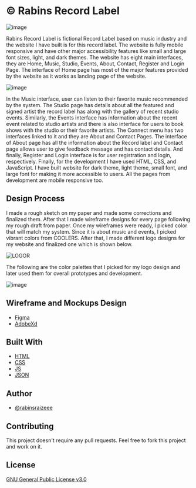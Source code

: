 # © Rabins Record Label

![image](https://user-images.githubusercontent.com/81344523/130097271-48c5e2ea-0d07-4632-b722-fd28e4efab0c.png)



Rabins Record Label is fictional Record Label based on music industry and the website I have built is for this record label. The website is fully mobile responsive and have other major accessibility features like small and large font sizes, light, and dark themes. The website has eight main interfaces, they are Home, Music, Studio, Events, About, Contact, Register and Login Page. The interface of Home page has most of the major features provided by the website as it works as landing page of the website.

![image](https://user-images.githubusercontent.com/81344523/130099102-869cc0d1-e6f2-4592-a694-fb9c17d97b66.png)

In the Music interface, user can listen to their favorite music recommended by the system. The Studio page has details about all the featured and signed artist the record label has along with the gallery of recent studio events. Similarly, the Events interface has information about the recent event related to studio artists and there is also interface for users to book shows with the studio or their favorite artists. The Connect menu has two interfaces linked to it and they are About and Contact Pages.
The interface of About page has all the information about the Record label and Contact page allows user to give feedback message and has contact details. And finally, Register and Login interface is for user registration and login, respectively.
Finally, for the development I have used HTML, CSS, and JavaScript. I have built website for dark theme, light theme, small font, and large font for making it more accessible to users. All the pages from development are mobile responsive too.


## Design Process

I made a rough sketch on my paper and made some corrections and finalized them. After that I made wireframe designs for every page following my rough draft from paper.
Once my wireframes were ready, I picked color that will match my system. Since it is about music and events, I picked vibrant colors from COOLERS. After that, I made different logo designs for my website and finalized one which is shown below.

![LOGOR](https://user-images.githubusercontent.com/81344523/130096335-9447318c-34e2-4116-a78d-5327ba28f518.png)

The following are the color palettes that I picked for my logo design and later used them for overall prototypes and development.

![image](https://user-images.githubusercontent.com/81344523/130095866-312436fd-1acb-47f1-979e-14740d1f0082.png)


## Wireframe and Mockups Design

* [Figma](https://www.figma.com/file/p4npjfSxYBCWO0lplvFlHX/Prototypes-HCI-Project?node-id=0%3A1)
* [AdobeXd](https://www.adobe.com/products/xd.html)


## Built With

* [HTML](https://developer.mozilla.org/en-US/docs/Web/HTML)
* [CSS](https://developer.mozilla.org/en-US/docs/Web/CSS)
* [JS](https://www.javascript.com/)
* [JSON](https://www.json.org/json-en.html)

## Author

* [@rabinsraizeee](https://github.com/rabinsraizeee)

## Contributing
This project doesn't require any pull requests. Feel free to fork this project and work on it.

## License
[GNU General Public License v3.0](https://choosealicense.com/licenses/gpl-3.0/)
